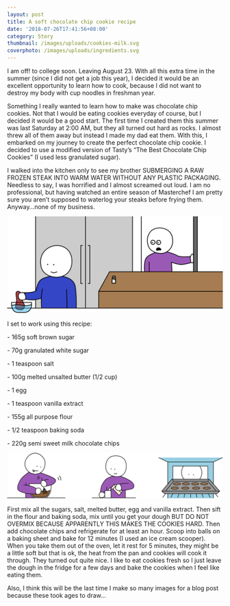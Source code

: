 ```yaml
---
layout: post
title: A soft chocolate chip cookie recipe
date: '2018-07-26T17:41:56+08:00'
category: Story
thumbnail: /images/uploads/cookies-milk.svg
coverphoto: /images/uploads/ingredients.svg
---
```

I am off! to college soon. Leaving August 23. With all this extra time in the summer (since I did not get a job this year), I decided it would be an excellent opportunity to learn how to cook, because I did not want to destroy my body with cup noodles in freshman year. 

Something I really wanted to learn how to make was chocolate chip cookies. Not that I would be eating cookies everyday of course, but I decided it would be a good start. The first time I created them this summer was last Saturday at 2:00 AM, but they all turned out hard as rocks. I almost threw all of them away but instead I made my dad eat them. With this, I embarked on my journey to create the perfect chocolate chip cookie. I decided to use a modified version of Tasty’s “The Best Chocolate Chip Cookies” (I used less granulated sugar).

I walked into the kitchen only to see my brother SUBMERGING A RAW FROZEN STEAK INTO WARM WATER WITHOUT ANY PLASTIC PACKAGING. Needless to say, I was horrified and I almost screamed out loud. I am no professional, but having watched an entire season of Masterchef I am pretty sure you aren’t supposed to waterlog your steaks before frying them. Anyway…none of my business. 

![Steak in water](/images/uploads/steak.svg)

I set to work using this recipe: 

\- 165g soft brown sugar

\- 70g granulated white sugar

\- 1 teaspoon salt

\- 100g melted unsalted butter (1/2 cup)

\- 1 egg

\- 1 teaspoon vanilla extract

\- 155g all purpose flour

\- 1/2 teaspoon baking soda

\- 220g semi sweet milk chocolate chips 

![Making cookies](/images/uploads/making-cookies.svg)

First mix all the sugars, salt, melted butter, egg and vanilla extract. Then sift in the flour and baking soda, mix until you get your dough BUT DO NOT OVERMIX BECAUSE APPARENTLY THIS MAKES THE COOKIES HARD. Then add chocolate chips and refrigerate for at least an hour. Scoop into balls on a baking sheet and bake for 12 minutes (I used an ice cream scooper). When you take them out of the oven, let it rest for 5 minutes, they might be a little soft but that is ok, the heat from the pan and cookies will cook it through. They turned out quite nice. I like to eat cookies fresh so I just leave the dough in the fridge for a few days and bake the cookies when I feel like eating them.

Also, I think this will be the last time I make so many images for a blog post because these took ages to draw…
